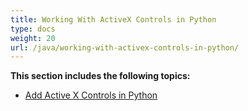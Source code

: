 ```yaml
---
title: Working With ActiveX Controls in Python
type: docs
weight: 20
url: /java/working-with-activex-controls-in-python/
---
```


**This section includes the following topics:**

- [Add Active X Controls in Python](/slides/java/add-active-x-controls-in-python-html/)
